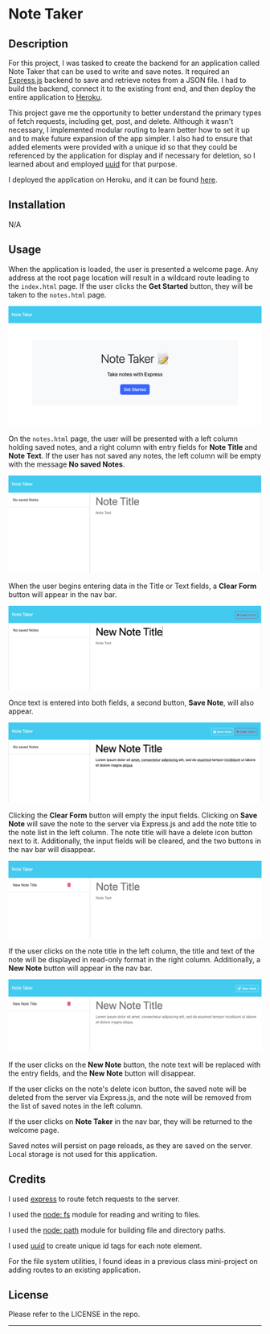 # Note Taker

## Description 

For this project, I was tasked to create the backend for an application called Note Taker that can be used to write and save notes. It required an [Express.js](https://expressjs.com/) backend to save and retrieve notes from a JSON file. I had to build the backend, connect it to the existing front end, and then deploy the entire application to [Heroku](https://www.heroku.com/).

This project gave me the opportunity to better understand the primary types of fetch requests, including get, post, and delete. Although it wasn't necessary, I implemented modular routing to learn better how to set it up and to make future expansion of the app simpler. I also had to ensure that added elements were provided with a unique id so that they could be referenced by the application for display and if necessary for deletion, so I learned about and employed [uuid](https://www.npmjs.com/package/uuid) for that purpose.

I deployed the application on Heroku, and it can be found [here](https://note-taker-1212-e1e8ce30fdfa.herokuapp.com/).


## Installation

N/A


## Usage 

When the application is loaded, the user is presented a welcome page. Any address at the root page location will result in a wildcard route leading to the ```index.html``` page. If the user clicks the **Get Started** button, they will be taken to the ```notes.html``` page.

![Welcome page](public/assets/images/welcome-page.png)

On the ```notes.html``` page, the user will be presented with a left column holding saved notes, and a right column with entry fields for **Note Title** and **Note Text**. If the user has not saved any notes, the left column will be empty with the message **No saved Notes**.

![Welcome page](public/assets/images/empty-notes.png)

When the user begins entering data in the Title or Text fields, a **Clear Form** button will appear in the nav bar.

![Welcome page](public/assets/images/clear-form-button.png)

Once text is entered into both fields, a second button, **Save Note**, will also appear.

![Welcome page](public/assets/images/save-note-button.png)

Clicking the **Clear Form** button will empty the input fields. Clicking on **Save Note** will save the note to the server via Express.js and add the note title to the note list in the left column. The note title will have a delete icon button next to it. Additionally, the input fields will be cleared, and the two buttons in the nav bar will disappear.

![Welcome page](public/assets/images/saved-note.png)

If the user clicks on the note title in the left column, the title and text of the note will be displayed in read-only format in the right column. Additionally, a **New Note** button will appear in the nav bar.

![Welcome page](public/assets/images/new-note-button.png)

If the user clicks on the **New Note** button, the note text will be replaced with the entry fields, and the **New Note** button will disappear.

If the user clicks on the note's delete icon button, the saved note will be deleted from the server via Express.js, and the note will be removed from the list of saved notes in the left column.

If the user clicks on **Note Taker** in the nav bar, they will be returned to the welcome page.

Saved notes will persist on page reloads, as they are saved on the server. Local storage is not used for this application.


## Credits

I used [express](https://www.npmjs.com/package/express) to route fetch requests to the server.

I used the [node: fs](https://nodejs.org/docs/latest-v18.x/api/fs.html#file-system) module for reading and writing to files.

I used the [node: path](https://nodejs.org/docs/latest-v18.x/api/path.html#path) module for building file and directory paths.

I used [uuid](https://www.npmjs.com/package/uuid) to create unique id tags for each note element.

For the file system utilities, I found ideas in a previous class mini-project on adding routes to an existing application.


## License

Please refer to the LICENSE in the repo.

---